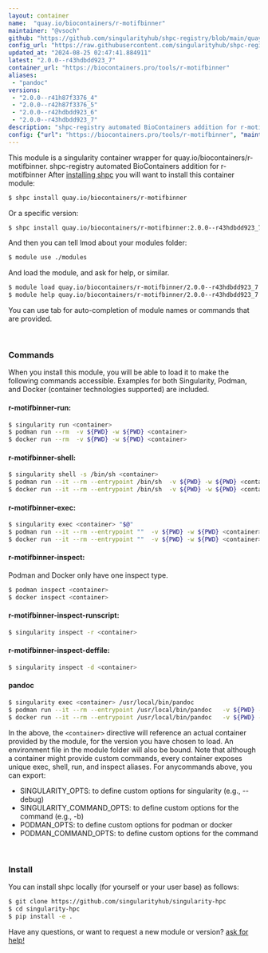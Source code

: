 ```yaml
---
layout: container
name:  "quay.io/biocontainers/r-motifbinner"
maintainer: "@vsoch"
github: "https://github.com/singularityhub/shpc-registry/blob/main/quay.io/biocontainers/r-motifbinner/container.yaml"
config_url: "https://raw.githubusercontent.com/singularityhub/shpc-registry/main/quay.io/biocontainers/r-motifbinner/container.yaml"
updated_at: "2024-08-25 02:47:41.884911"
latest: "2.0.0--r43hdbdd923_7"
container_url: "https://biocontainers.pro/tools/r-motifbinner"
aliases:
 - "pandoc"
versions:
 - "2.0.0--r41h87f3376_4"
 - "2.0.0--r42h87f3376_5"
 - "2.0.0--r42hdbdd923_6"
 - "2.0.0--r43hdbdd923_7"
description: "shpc-registry automated BioContainers addition for r-motifbinner"
config: {"url": "https://biocontainers.pro/tools/r-motifbinner", "maintainer": "@vsoch", "description": "shpc-registry automated BioContainers addition for r-motifbinner", "latest": {"2.0.0--r43hdbdd923_7": "sha256:2d0c27871edbd2e6edec08346665bd3bd86a034c2c1405786a88a1b0aaafd4ee"}, "tags": {"2.0.0--r41h87f3376_4": "sha256:39e936c5c61df4bdd277a6170ab303e07f9ad602a5c6d2c13ac7572b186db362", "2.0.0--r42h87f3376_5": "sha256:6588d623e3d13f12d0d9a9f3c32c2f7b13f9a36e63e73e6a73e6b05c7dd6f216", "2.0.0--r42hdbdd923_6": "sha256:cf8b1a0c98dc8dd390d05b342e660ec8092b2c039834662ccf8e01d51b013ae1", "2.0.0--r43hdbdd923_7": "sha256:2d0c27871edbd2e6edec08346665bd3bd86a034c2c1405786a88a1b0aaafd4ee"}, "docker": "quay.io/biocontainers/r-motifbinner", "aliases": {"pandoc": "/usr/local/bin/pandoc"}}
---
```


This module is a singularity container wrapper for quay.io/biocontainers/r-motifbinner.
shpc-registry automated BioContainers addition for r-motifbinner
After [installing shpc](#install) you will want to install this container module:


```bash
$ shpc install quay.io/biocontainers/r-motifbinner
```

Or a specific version:

```bash
$ shpc install quay.io/biocontainers/r-motifbinner:2.0.0--r43hdbdd923_7
```

And then you can tell lmod about your modules folder:

```bash
$ module use ./modules
```

And load the module, and ask for help, or similar.

```bash
$ module load quay.io/biocontainers/r-motifbinner/2.0.0--r43hdbdd923_7
$ module help quay.io/biocontainers/r-motifbinner/2.0.0--r43hdbdd923_7
```

You can use tab for auto-completion of module names or commands that are provided.

<br>

### Commands

When you install this module, you will be able to load it to make the following commands accessible.
Examples for both Singularity, Podman, and Docker (container technologies supported) are included.

#### r-motifbinner-run:

```bash
$ singularity run <container>
$ podman run --rm  -v ${PWD} -w ${PWD} <container>
$ docker run --rm  -v ${PWD} -w ${PWD} <container>
```

#### r-motifbinner-shell:

```bash
$ singularity shell -s /bin/sh <container>
$ podman run --it --rm --entrypoint /bin/sh  -v ${PWD} -w ${PWD} <container>
$ docker run --it --rm --entrypoint /bin/sh  -v ${PWD} -w ${PWD} <container>
```

#### r-motifbinner-exec:

```bash
$ singularity exec <container> "$@"
$ podman run --it --rm --entrypoint ""  -v ${PWD} -w ${PWD} <container> "$@"
$ docker run --it --rm --entrypoint ""  -v ${PWD} -w ${PWD} <container> "$@"
```

#### r-motifbinner-inspect:

Podman and Docker only have one inspect type.

```bash
$ podman inspect <container>
$ docker inspect <container>
```

#### r-motifbinner-inspect-runscript:

```bash
$ singularity inspect -r <container>
```

#### r-motifbinner-inspect-deffile:

```bash
$ singularity inspect -d <container>
```


#### pandoc

```bash
$ singularity exec <container> /usr/local/bin/pandoc
$ podman run --it --rm --entrypoint /usr/local/bin/pandoc   -v ${PWD} -w ${PWD} <container> -c " $@"
$ docker run --it --rm --entrypoint /usr/local/bin/pandoc   -v ${PWD} -w ${PWD} <container> -c " $@"
```



In the above, the `<container>` directive will reference an actual container provided
by the module, for the version you have chosen to load. An environment file in the
module folder will also be bound. Note that although a container
might provide custom commands, every container exposes unique exec, shell, run, and
inspect aliases. For anycommands above, you can export:

 - SINGULARITY_OPTS: to define custom options for singularity (e.g., --debug)
 - SINGULARITY_COMMAND_OPTS: to define custom options for the command (e.g., -b)
 - PODMAN_OPTS: to define custom options for podman or docker
 - PODMAN_COMMAND_OPTS: to define custom options for the command

<br>

### Install

You can install shpc locally (for yourself or your user base) as follows:

```bash
$ git clone https://github.com/singularityhub/singularity-hpc
$ cd singularity-hpc
$ pip install -e .
```

Have any questions, or want to request a new module or version? [ask for help!](https://github.com/singularityhub/singularity-hpc/issues)
